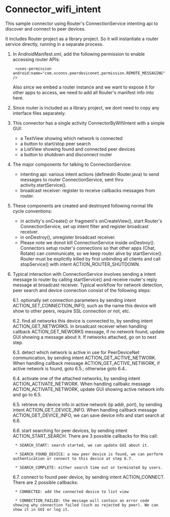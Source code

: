 Connector_wifi_intent
=====================

This sample connector using Router's ConnectionService intenting api to discover and connect to peer devices.

It includes Router project as a library project. So it will instantiate a router service directly, running in a separate process. 

1. In AndroidManifest.xml, add the following permission to enable accessing router APIs:

		<uses-permission android:name="com.xconns.peerdevicenet.permission.REMOTE_MESSAGING" />

	Also since we embed a router instance and we want to expose it for other apps to access, we need to add all Router's manifest info into here.

2. Since router is included as a library project, we dont need to copy any interface files separately.

3. This connector has a single activity ConnectorByWifiIntent with a simple GUI:

	* a TextView showing which network is connected
	* a button to start/stop peer search
	* a ListView showing found and connected peer devices
	* a button to shutdown and disconnect router

4. The major components for talking to ConnectionService:
	
	* intenting api: various intent actions (definedin Router.java) to send messages to router ConnectionService, sent thru activity.startService().
	* broadcast receiver: register to receive callbacks messages from router.

5. These components are created and destroyed following normal life cycle conventions:

	* in activity's onCreate() or fragment's onCreateView(), start Router's ConnectionService, set up intent filter and register broadcast receiver.
	* in onDestroy(), unregister broadcast receiver.
	* Please note we donot kill ConnectionService inside onDestroy(). Connectors setup router's connections so that other apps (Chat, Rotate) can communicate, so we keep router alive by startService(). Router must be explicitly killed by first unbinding all clients and call stopService() with intent ACTION_ROUTER_SHUTDOWN.

6. Typical interaction with ConnectionService involves sending a intent message to router by calling startService() and receive router's reply message at broadcast receiver. Typical workflow for network detection, peer search and device connection consist of the following steps:

	6.1. optionally set connection parameters by sending intent ACTION_SET_CONNECTION_INFO, such as the name this device will show to other peers, require SSL connection or not, etc.

	6.2. find all networks this device is connected to, by sending intent ACTION_GET_NETWORKS. In broadcast receiver when handling callback ACTION_GET_NEWORKS message, if no network found, update GUI showing a message about it. If networks attached, go on to next step.

	6.3. detect which network is active in use for PeerDeviceNet communication, by sending intent ACTION_GET_ACTIVE_NETWORK. When handling callback message ACTION_GET_ACTIVE_NETWORK, if active network is found, goto 6.5.; otherwise goto 6.4..

	6.4. activate one of the attached networks, by sending intent ACTION_ACTIVATE_NETWORK. When handling callbakc message ACTION_ACTIVATE_NETWORK, update GUI showing active network info and go to 6.5.

	6.5. retrieve my device info in active network (ip addr, port), by sending intent ACTION_GET_DEVICE_INFO. When handling callback message ACTION_GET_DEVICE_INFO, we can save device info and start search at 6.6.

	6.6. start searching for peer devices, by sending intent ACTION_START_SEARCH. There are 3 possible callbacks for this call:

		* SEARCH_START: search started, we can update GUI about it.

		* SEARCH_FOUND_DEVICE: a new peer device is found, we can perform authentication or connect to this device at step 6.7.

		* SEARCH_COMPLETE: either search time out or terminated by users.

	6.7. connect to found peer device, by sending intent ACTION_CONNECT. There are 2 possible callbacks:

		* CONNECTED: add the connected device to list view
		
		* CONNECTION_FAILED: the message will contain an error code showing why connection failed (such as rejected by peer). We can show it in GUI or log it.


